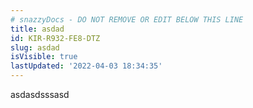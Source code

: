 ```yaml
---
# snazzyDocs - DO NOT REMOVE OR EDIT BELOW THIS LINE
title: asdad
id: KIR-R932-FE8-DTZ
slug: asdad
isVisible: true
lastUpdated: '2022-04-03 18:34:35'
---
```

asdasdsssasd